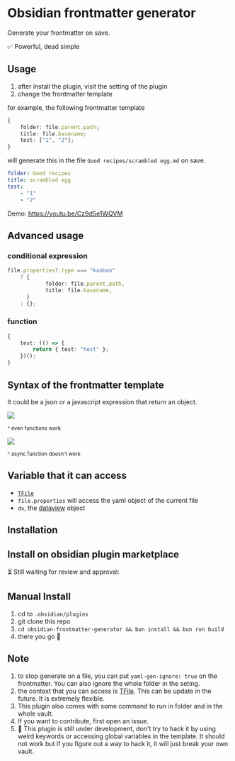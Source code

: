 # Obsidian frontmatter generator

Generate your frontmatter on save.

✅ Powerful, dead simple

## Usage

1. after install the plugin, visit the setting of the plugin
2. change the frontmatter template

for example, the following frontmatter template

```ts
{
	folder: file.parent.path;
	title: file.basename;
	test: ["1", "2"];
}
```

will generate this in the file `Good recipes/scrambled egg.md` on save.

```yaml
folder: Good recipes
title: scrambled egg
test:
    - "1"
    - "2"
```

Demo: https://youtu.be/Cz9d5e1WQVM

## Advanced usage

### conditional expression

```ts
file.properties?.type === "kanban"
	? {
			folder: file.parent.path,
			title: file.basename,
	  }
	: {};
```

### function

```ts
{
	test: (() => {
		return { test: "test" };
	})();
}
```

## Syntax of the frontmatter template

It could be a json or a javascript expression that return an object.

![](https://share.cleanshot.com/nfW5nV8L+)

<small>^ even functions work</small>

![](https://share.cleanshot.com/2bH8BXRg+)

<small>^ async function doesn't work</small>

## Variable that it can access

-   [`TFile`](https://docs.obsidian.md/Reference/TypeScript+API/TFile/TFile)
-   `file.properties` will access the yaml object of the current file
-   `dv`, the [dataview](https://blacksmithgu.github.io/obsidian-dataview/) object

## Installation

## Install on obsidian plugin marketplace

⏳ Still waiting for review and approval:

## Manual Install

1. cd to `.obsidian/plugins`
2. git clone this repo
3. `cd obsidian-frontmatter-generator && bun install && bun run build`
4. there you go 🎉

## Note

1. to stop generate on a file, you can put `yaml-gen-ignore: true` on the frontmatter. You can also ignore the whole folder in the seting.
2. the context that you can access is [TFile](https://docs.obsidian.md/Reference/TypeScript+API/TFile/TFile). This can be update in the future. It is extremely flexible.
3. This plugin also comes with some command to run in folder and in the whole vault.
4. If you want to contribute, first open an issue.
5. 🚨 This plugin is still under development, don't try to hack it by using weird keywords or accessing global variables in the template. It should not work but if you figure out a way to hack it, it will just break your own vault.

<!--
## How to release

```
# update the version number in package.json
bun version
git add .
git commit -m <message>
git tag -a <version> -m <version>
git push origin <version>
git push
# after the release workflow done, update the release doc on github
```

 -->

